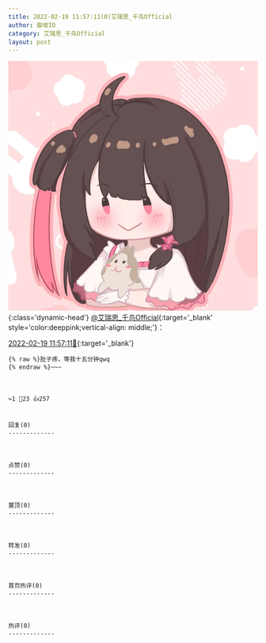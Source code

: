 ```yaml
---
title: 2022-02-19 11:57:11(0)艾瑞思_千鸟Official
author: 御坂IO
category: 艾瑞思_千鸟Official
layout: post
---
```


![img](/images/7e08840c56f251de28bdf766b647bd5fe9a5d50a.jpg){:class='dynamic-head'}
[@艾瑞思_千鸟Official](https://space.bilibili.com/1090010845/dynamic){:target='_blank' style='color:deeppink;vertical-align: middle;'}：

[2022-02-19 11:57:11🔗](https://t.bilibili.com/628803102136505265){:target='_blank'}

~~~
{% raw %}肚子疼，等我十五分钟qwq
{% endraw %}~~~



↪️1 💬23 👍257


回复(0)
-------------



点赞(0)
-------------



置顶(0)
-------------



转发(0)
-------------



首页热评(0)
-------------



热评(0)
-------------



